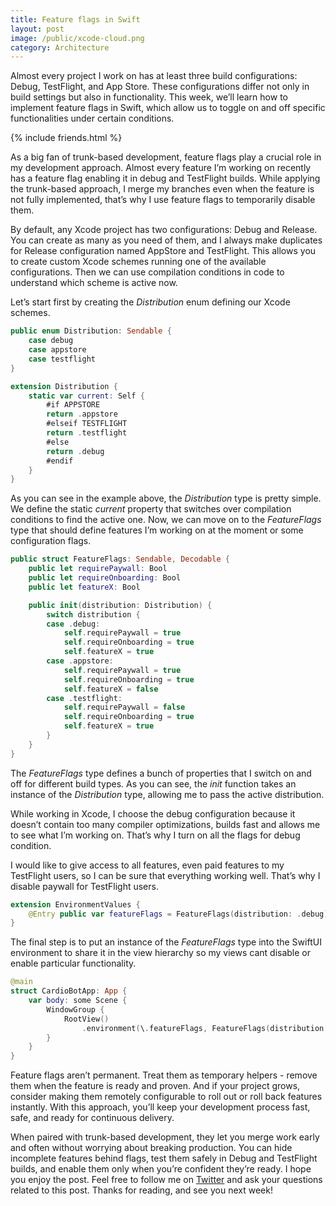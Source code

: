 ```yaml
---
title: Feature flags in Swift
layout: post
image: /public/xcode-cloud.png
category: Architecture
---
```


Almost every project I work on has at least three build configurations: Debug, TestFlight, and App Store. These configurations differ not only in build settings but also in functionality. This week, we’ll learn how to implement feature flags in Swift, which allow us to toggle on and off specific functionalities under certain conditions.

{% include friends.html %}

As a big fan of trunk-based development, feature flags play a crucial role in my development approach. Almost every feature I’m working on recently has a feature flag enabling it in debug and TestFlight builds. While applying the trunk-based approach, I merge my branches even when the feature is not fully implemented, that’s why I use feature flags to temporarily disable them.

By default, any Xcode project has two configurations: Debug and Release. You can create as many as you need of them, and I always make duplicates for Release configuration named AppStore and TestFlight. This allows you to create custom Xcode schemes running one of the available configurations. Then we can use compilation conditions in code to understand which scheme is active now.

Let’s start first by creating the *Distribution* enum defining our Xcode schemes.

```swift
public enum Distribution: Sendable {
    case debug
    case appstore
    case testflight
}

extension Distribution {
    static var current: Self {
        #if APPSTORE
        return .appstore
        #elseif TESTFLIGHT
        return .testflight
        #else
        return .debug
        #endif
    }
}
```

As you can see in the example above, the *Distribution* type is pretty simple. We define the static *current* property that switches over compilation conditions to find the active one. Now, we can move on to the *FeatureFlags* type that should define features I’m working on at the moment or some configuration flags.

```swift
public struct FeatureFlags: Sendable, Decodable {
    public let requirePaywall: Bool
    public let requireOnboarding: Bool
    public let featureX: Bool

    public init(distribution: Distribution) {
        switch distribution {
        case .debug:
            self.requirePaywall = true
            self.requireOnboarding = true
            self.featureX = true
        case .appstore:
            self.requirePaywall = true
            self.requireOnboarding = true
            self.featureX = false
        case .testflight:
            self.requirePaywall = false
            self.requireOnboarding = true
            self.featureX = true
        }
    }
}
```

The *FeatureFlags* type defines a bunch of properties that I switch on and off for different build types. As you can see, the *init* function takes an instance of the *Distribution* type, allowing me to pass the active distribution. 

While working in Xcode, I choose the debug configuration because it doesn’t contain too many compiler optimizations, builds fast and allows me to see what I’m working on. That’s why I turn on all the flags for debug condition.

I would like to give access to all features, even paid features to my TestFlight users, so I can be sure that everything working well. That’s why I disable paywall for TestFlight users.

```swift
extension EnvironmentValues {
    @Entry public var featureFlags = FeatureFlags(distribution: .debug)
}
```

The final step is to put an instance of the *FeatureFlags* type into the SwiftUI environment to share it in the view hierarchy so my views cant disable or enable particular functionality.

```swift
@main
struct CardioBotApp: App {
    var body: some Scene {
        WindowGroup {
            RootView()
                .environment(\.featureFlags, FeatureFlags(distribution: .current))
        }
    }
}
```

Feature flags aren’t permanent. Treat them as temporary helpers - remove them when the feature is ready and proven. And if your project grows, consider making them remotely configurable to roll out or roll back features instantly. With this approach, you’ll keep your development process fast, safe, and ready for continuous delivery.

When paired with trunk-based development, they let you merge work early and often without worrying about breaking production. You can hide incomplete features behind flags, test them safely in Debug and TestFlight builds, and enable them only when you’re confident they’re ready. I hope you enjoy the post. Feel free to follow me on [Twitter](https://twitter.com/mecid) and ask your questions related to this post. Thanks for reading, and see you next week!
